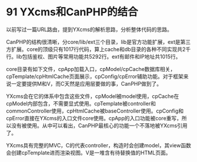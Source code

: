 # 91 YXcms和CanPHP的结合

以前写过一篇URL路由，提到YXcms的解析思路，分析整体代码的思路。

CanPHP的结构很清晰，分core/lib/ext三个目录，lib是官方功能扩展，ext是第三方扩展。core的顶级只有1017行代码，算上cache和db目录的各种不同实现共2千行。lib包括鉴权、图片等常用功能共5292行。ext有邮件和IP地址共1015行。

core目录有如下文件，cpApp加载入口，cpModel/cpCache数据库相关，cpTemplate/cpHtmlCache页面展示，cpConfig/cpError辅助功能。对于框架来说一定要提供M和V，而C天然是应用层要做的事，CanPHP做到了。

YXcms会在它的体系中包含这些文件，cpModel被model使用，cpCache在cpModel内部包含，不需要显式使用。cpTemplate被controller和commonController使用，cpHtmlCache被baseController使用。cpConfig和cpError直接在YXcms的入口文件core使用。cpApp的入口功能被core重写，所以没有被使用。从中可以看出，CanPHP最核心的功能一个不落地被YXcms引用了。

YXcms具有完整的MVC，C的代表controller，构造时会创建model，其view函数会创建cpTemplate进而渲染视图。V是一堆含有待替换值的HTML页面。